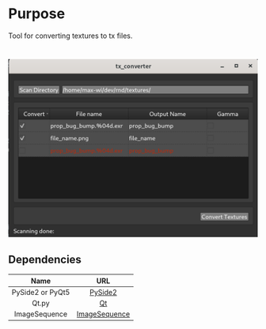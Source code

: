 # Purpose
Tool for converting textures to tx files.
#

![main view image](pictures/main_view.png)


## Dependencies
|      Name        |    URL                                                       |
|:----------------:|:------------------------------------------------------------:|
| PySide2 or PyQt5 | [PySide2](https://github.com/pyside/pyside2-setup)           |
| Qt.py            | [Qt](https://github.com/mottosso/Qt.py)                      |
| ImageSequence    | [ImageSequence](https://github.com/maxWiklund/ImageSequence) |


